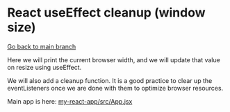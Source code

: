# React useEffect cleanup (window size)

[Go back to main branch](https://github.com/pranabdas/react-learning/tree/main)

Here we will print the current browser width, and we will update that value on
resize using useEffect.

We will also add a cleanup function. It is a good practice to clear up the
eventListeners once we are done with them to optimize browser resources.

Main app is here: [my-react-app/src/App.jsx](./my-react-app/src/App.jsx)

